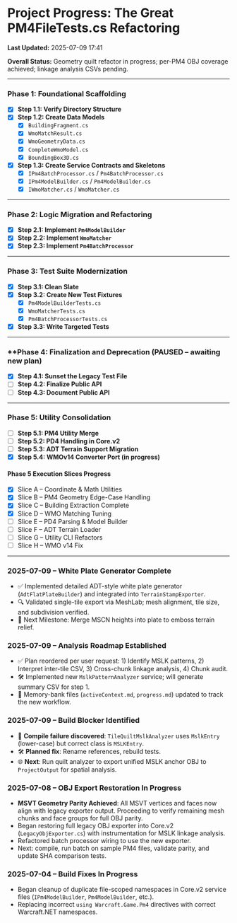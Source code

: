 # Project Progress: The Great PM4FileTests.cs Refactoring

**Last Updated:** 2025-07-09 17:41

**Overall Status:** Geometry quilt refactor in progress; per-PM4 OBJ coverage achieved; linkage analysis CSVs pending.

---

### **Phase 1: Foundational Scaffolding**

- [x] **Step 1.1: Verify Directory Structure**
- [x] **Step 1.2: Create Data Models**
    - [x] `BuildingFragment.cs`
    - [x] `WmoMatchResult.cs`
    - [x] `WmoGeometryData.cs`
    - [x] `CompleteWmoModel.cs`
    - [x] `BoundingBox3D.cs`
- [x] **Step 1.3: Create Service Contracts and Skeletons**
    - [x] `IPm4BatchProcessor.cs` / `Pm4BatchProcessor.cs`
    - [x] `IPm4ModelBuilder.cs` / `Pm4ModelBuilder.cs`
    - [x] `IWmoMatcher.cs` / `WmoMatcher.cs`

---

### **Phase 2: Logic Migration and Refactoring**

- [x] **Step 2.1: Implement `Pm4ModelBuilder`**
- [x] **Step 2.2: Implement `WmoMatcher`**
- [x] **Step 2.3: Implement `Pm4BatchProcessor`**

---

### **Phase 3: Test Suite Modernization**

- [x] **Step 3.1: Clean Slate**
- [x] **Step 3.2: Create New Test Fixtures**
    - [x] `Pm4ModelBuilderTests.cs`
    - [x] `WmoMatcherTests.cs`
    - [x] `Pm4BatchProcessorTests.cs`
- [x] **Step 3.3: Write Targeted Tests**

---

### **Phase 4: Finalization and Deprecation (PAUSED – awaiting new plan)

- [x] **Step 4.1: Sunset the Legacy Test File**
- [ ] **Step 4.2: Finalize Public API**
- [ ] **Step 4.3: Document Public API**

---

### **Phase 5: Utility Consolidation**

- [ ] **Step 5.1: PM4 Utility Merge**
- [ ] **Step 5.2: PD4 Handling in Core.v2**
- [ ] **Step 5.3: ADT Terrain Support Migration**
- [x] **Step 5.4: WMOv14 Converter Port (in progress)**

#### Phase 5 Execution Slices Progress
- [x] Slice A – Coordinate & Math Utilities
- [x] Slice B – PM4 Geometry Edge-Case Handling
- [x] Slice C – Building Extraction Complete
- [x] Slice D – WMO Matching Tuning
- [ ] Slice E – PD4 Parsing & Model Builder
- [ ] Slice F – ADT Terrain Loader
- [ ] Slice G – Utility CLI Refactors
- [ ] Slice H – WMO v14 Fix

---

### 2025-07-09 – White Plate Generator Complete
- ✅ Implemented detailed ADT-style white plate generator (`AdtFlatPlateBuilder`) and integrated into `TerrainStampExporter`.
- 🔍 Validated single-tile export via MeshLab; mesh alignment, tile size, and subdivision verified.
- 🎯 Next Milestone: Merge MSCN heights into plate to emboss terrain relief.

### 2025-07-09 – Analysis Roadmap Established
- ✅ Plan reordered per user request: 1) Identify MSLK patterns, 2) Interpret inter-tile CSV, 3) Cross-chunk linkage analysis, 4) Chunk audit.
- 🛠 Implemented new `MslkPatternAnalyzer` service; will generate summary CSV for step 1.
- 🔄 Memory-bank files (`activeContext.md`, `progress.md`) updated to track the new workflow.

### 2025-07-09 – Build Blocker Identified
- 🔧 **Compile failure discovered**: `TileQuiltMslkAnalyzer` uses `MslkEntry` (lower-case) but correct class is `MSLKEntry`.
- 🛠️ **Planned fix**: Rename references, rebuild tests.
- 🌐 **Next**: Run quilt analyzer to export unified MSLK anchor OBJ to `ProjectOutput` for spatial analysis.

### 2025-07-08 – OBJ Export Restoration In Progress
- **MSVT Geometry Parity Achieved**: All MSVT vertices and faces now align with legacy exporter output. Proceeding to verify remaining mesh chunks and face groups for full OBJ parity.
- Began restoring full legacy OBJ exporter into Core.v2 (`LegacyObjExporter.cs`) with instrumentation for MSLK linkage analysis.
- Refactored batch processor wiring to use the new exporter.
- Next: compile, run batch on sample PM4 files, validate parity, and update SHA comparison tests.

### 2025-07-04 – Build Fixes In Progress
- Began cleanup of duplicate file-scoped namespaces in Core.v2 service files (`IPm4ModelBuilder`, `Pm4ModelBuilder`, etc.).
- Replacing incorrect `using Warcraft.Game.Pm4` directives with correct Warcraft.NET namespaces.